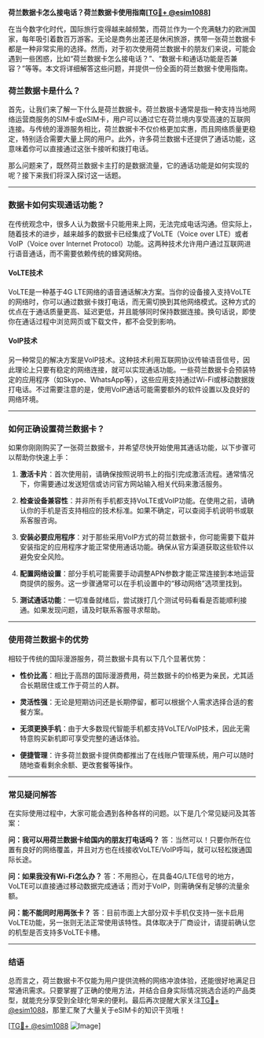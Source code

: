 **荷兰数据卡怎么接电话？荷兰数据卡使用指南[[TG💪+ @esim1088](https://t.me/s/esim1088)]**

在当今数字化时代，国际旅行变得越来越频繁，而荷兰作为一个充满魅力的欧洲国家，每年吸引着数百万游客。无论是商务出差还是休闲旅游，携带一张荷兰数据卡都是一种非常实用的选择。然而，对于初次使用荷兰数据卡的朋友们来说，可能会遇到一些困惑，比如“荷兰数据卡怎么接电话？”、“数据卡和通话功能是否兼容？”等等。本文将详细解答这些问题，并提供一份全面的荷兰数据卡使用指南。

### 荷兰数据卡是什么？

首先，让我们来了解一下什么是荷兰数据卡。荷兰数据卡通常是指一种支持当地网络运营商服务的SIM卡或eSIM卡，用户可以通过它在荷兰境内享受高速的互联网连接。与传统的漫游服务相比，荷兰数据卡不仅价格更加实惠，而且网络质量更稳定，特别适合需要大量上网的用户。此外，许多荷兰数据卡还提供了通话功能，这意味着你可以直接通过这张卡接听和拨打电话。

那么问题来了，既然荷兰数据卡主打的是数据流量，它的通话功能是如何实现的呢？接下来我们将深入探讨这一话题。

---

### 数据卡如何实现通话功能？

在传统观念中，很多人认为数据卡只能用来上网，无法完成电话沟通。但实际上，随着技术的进步，越来越多的数据卡已经集成了VoLTE（Voice over LTE）或者VoIP（Voice over Internet Protocol）功能。这两种技术允许用户通过互联网进行语音通话，而不需要依赖传统的蜂窝网络。

#### VoLTE技术

VoLTE是一种基于4G LTE网络的语音通话解决方案。当你的设备接入支持VoLTE的网络时，你可以通过数据卡拨打电话，而无需切换到其他网络模式。这种方式的优点在于通话质量更高、延迟更低，并且能够同时保持数据连接。换句话说，即使你在通话过程中浏览网页或下载文件，都不会受到影响。

#### VoIP技术

另一种常见的解决方案是VoIP技术。这种技术利用互联网协议传输语音信号，因此理论上只要有稳定的网络连接，就可以实现通话功能。一些荷兰数据卡会预装特定的应用程序（如Skype、WhatsApp等），这些应用支持通过Wi-Fi或移动数据拨打电话。不过需要注意的是，使用VoIP通话可能需要额外的软件设置以及良好的网络环境。

---

### 如何正确设置荷兰数据卡？

如果你刚刚购买了一张荷兰数据卡，并希望尽快开始使用其通话功能，以下步骤可以帮助你快速上手：

1. **激活卡片**：首次使用前，请确保按照说明书上的指引完成激活流程。通常情况下，你需要通过发送短信或访问官方网站输入相关代码来激活服务。

2. **检查设备兼容性**：并非所有手机都支持VoLTE或VoIP功能。在使用之前，请确认你的手机是否支持相应的技术标准。如果不确定，可以查阅手机说明书或联系客服咨询。

3. **安装必要应用程序**：对于那些采用VoIP方式的荷兰数据卡，你可能需要下载并安装指定的应用程序才能正常使用通话功能。确保从官方渠道获取这些软件以避免安全风险。

4. **配置网络设置**：部分手机可能需要手动调整APN参数才能正常连接到本地运营商提供的服务。这一步骤通常可以在手机设置中的“移动网络”选项里找到。

5. **测试通话功能**：一切准备就绪后，尝试拨打几个测试号码看看是否能顺利接通。如果发现问题，请及时联系客服寻求帮助。

---

### 使用荷兰数据卡的优势

相较于传统的国际漫游服务，荷兰数据卡具有以下几个显著优势：

- **性价比高**：相比于高昂的国际漫游费用，荷兰数据卡的价格更为亲民，尤其适合长期居住或工作于荷兰的人群。
  
- **灵活性强**：无论是短期访问还是长期停留，都可以根据个人需求选择合适的套餐方案。

- **无须更换手机**：由于大多数现代智能手机都支持VoLTE/VoIP技术，因此无需特意购买新机即可享受完整的通话体验。

- **便捷管理**：许多荷兰数据卡提供商都推出了在线账户管理系统，用户可以随时随地查看剩余余额、更改套餐等操作。

---

### 常见疑问解答

在实际使用过程中，大家可能会遇到各种各样的问题。以下是几个常见疑问及其答案：

**问：我可以用荷兰数据卡给国内的朋友打电话吗？**
答：当然可以！只要你所在位置有良好的网络覆盖，并且对方也在线接收VoLTE/VoIP呼叫，就可以轻松拨通国际长途。

**问：如果我没有Wi-Fi怎么办？**
答：不用担心，在具备4G/LTE信号的地方，VoLTE可以直接通过移动数据完成通话；而对于VoIP，则需确保有足够的流量余额。

**问：能不能同时用两张卡？**
答：目前市面上大部分双卡手机仅支持一张卡启用VoLTE功能，另一张则无法正常使用该特性。具体取决于厂商设计，请提前确认您的机型是否支持多VoLTE卡槽。

---

### 结语

总而言之，荷兰数据卡不仅能为用户提供流畅的网络冲浪体验，还能很好地满足日常通讯需求。只要掌握了正确的使用方法，并结合自身实际情况挑选合适的产品类型，就能充分享受到全球化带来的便利。最后再次提醒大家关注[TG💪+ @esim1088](https://t.me/s/esim1088)，那里汇聚了大量关于eSIM卡的知识干货哦！

[[TG💪+ @esim1088](https://t.me/s/esim1088) ![Image](https://i.postimg.cc/4NQfJmqS/Snipaste-2025-05-13-00-14-12.png)]